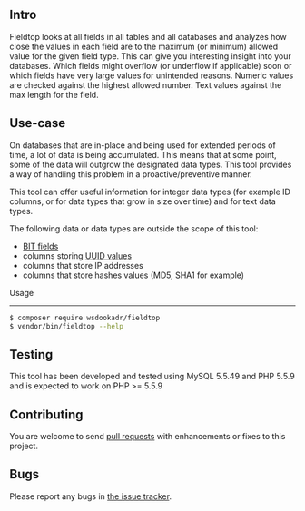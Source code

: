 Intro
-----

Fieldtop looks at all fields in all tables and all databases
and analyzes how close the values in each field are to the maximum
(or minimum) allowed value for the given field type. This can give you
interesting insight into your databases. Which fields might overflow
(or underflow if applicable) soon or which fields have very large values
for unintended reasons. Numeric values are checked against the highest
allowed number. Text values against the max length for the field.

Use-case
----------------

On databases that are in-place and being used for extended
periods of time, a lot of data is being accumulated.
This means that at some point, some of the data will outgrow
the designated data types. This tool provides a way of handling
this problem in a proactive/preventive manner.

This tool can offer useful information for integer data types (for
example ID columns, or for data types that grow in size over time)
and for text data types.

The following data or data types are outside the scope of this tool:
- [BIT fields](https://dev.mysql.com/doc/refman/5.7/en/bit-field-literals.html)
- columns storing [UUID values](http://dev.mysql.com/doc/refman/5.7/en/miscellaneous-functions.html#function_uuid)
- columns that store IP addresses
- columns that store hashes values (MD5, SHA1 for example)


Usage
_____


```bash
$ composer require wsdookadr/fieldtop
$ vendor/bin/fieldtop --help
```

Testing
-------

This tool has been developed and tested using MySQL 5.5.49 and PHP 5.5.9
and is expected to work on PHP >= 5.5.9

Contributing
------------

You are welcome to send [pull requests](https://github.com/wsdookadr/fieldtop/pulls)
with enhancements or fixes to this project.

Bugs
----

Please report any bugs in [the issue tracker](https://github.com/wsdookadr/fieldtop/issues/new).
